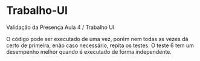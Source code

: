 # Trabalho-UI
Validação da Presença Aula 4 / Trabalho UI

O código pode ser executado de uma vez, porém nem todas as vezes dá certo de primeira, enão caso necessário, repita os testes.
O teste 6 tem um desempenho melhor quando é executado de forma independente.
